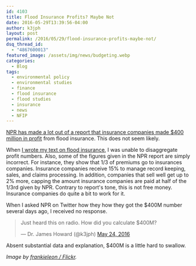 ```yaml
---
id: 4103
title: Flood Insurance Profits? Maybe Not
date: 2016-05-29T13:39:56-04:00
author: k3jph
layout: post
permalink: /2016/05/29/flood-insurance-profits-maybe-not/
dsq_thread_id:
  - "4867600013"
featured_image: /assets/img/news/budgeting.webp
categories:
  - Blog
tags:
  - environmental policy
  - environmental studies
  - finance
  - flood insurance
  - flood studies
  - insurance
  - news
  - NFIP
---
```

[NPR has made a lot out of a report that insurance companies made $400 million in profit](http://www.npr.org/2016/05/24/478868270/business-of-disaster-insurance-firms-profited-400-million-after-sandy) from flood insurance.  This does not seem likely.

When [I wrote my text on flood insurance](/se-nfip), I was unable to disaggregate profit numbers.  Also, some of the figures given in the NPR report are simply incorrect.  For instance, they show that 1/3 of premiums go to insurances companies.  Insurance companies receive 15% to manage record keeping, sales, and claims processing.  In addition, companies that sell well get up to 2% more, capping the amount insurance companies are paid at half of the 1/3rd given by NPR.  Contrary to report's tone, this is not free money.  Insurance companies do quite a bit to work for it.

When I asked NPR on Twitter how they how they got the $400M number several days ago, I received no response.  

<blockquote class="twitter-tweet"><p lang="en" dir="ltr">Just heard this on radio. How did you calculate $400M?</p>&mdash; Dr. James Howard (@k3jph) <a href="https://twitter.com/k3jph/status/735214956212322304?ref_src=twsrc%5Etfw">May 24, 2016</a></blockquote> <script async src="https://platform.twitter.com/widgets.js" charset="utf-8"></script>

Absent substantial data and explanation, $400M is a little hard to swallow.

_Image by [frankieleon / Flickr](https://www.flickr.com/photos/armydre2008/8531408243)._
